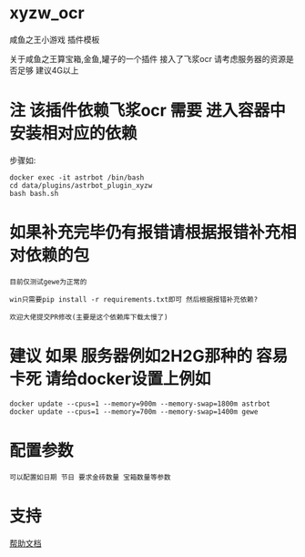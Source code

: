 # xyzw_ocr

咸鱼之王小游戏 插件模板

关于咸鱼之王算宝箱,金鱼,罐子的一个插件 接入了飞浆ocr 请考虑服务器的资源是否足够 建议4G以上

# 注 该插件依赖飞浆ocr 需要 进入容器中安装相对应的依赖
步骤如:

    docker exec -it astrbot /bin/bash
    cd data/plugins/astrbot_plugin_xyzw
    bash bash.sh



#   如果补充完毕仍有报错请根据报错补充相对依赖的包

    目前仅测试gewe为正常的
    
    win只需要pip install -r requirements.txt即可 然后根据报错补充依赖?
    
    欢迎大佬提交PR修改(主要是这个依赖库下载太慢了)

# 建议  如果 服务器例如2H2G那种的 容易卡死  请给docker设置上例如

    docker update --cpus=1 --memory=900m --memory-swap=1800m astrbot
    docker update --cpus=1 --memory=700m --memory-swap=1400m gewe

# 配置参数
    可以配置如日期 节日 要求金砖数量 宝箱数量等参数


# 支持

[帮助文档](https://github.com/XuYingJie-cmd/astrbot_plugin_xyzw)
